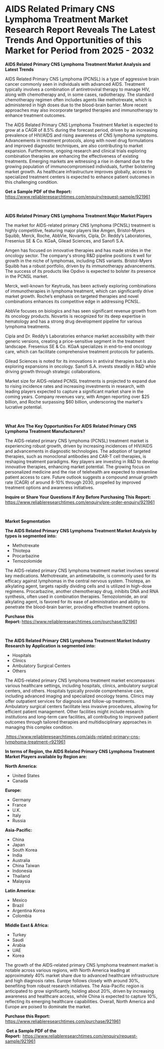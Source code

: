 <p><h1>AIDS Related Primary CNS Lymphoma Treatment Market Research Report Reveals The Latest Trends And Opportunities of this Market for Period from 2025 - 2032</h1></p><p><strong>AIDS Related Primary CNS Lymphoma Treatment Market Analysis and Latest Trends</strong></p>
<p><p>AIDS Related Primary CNS Lymphoma (PCNSL) is a type of aggressive brain cancer commonly seen in individuals with advanced AIDS. Treatment typically involves a combination of antiretroviral therapy to manage HIV, along with chemotherapy and, in some cases, radiotherapy. The standard chemotherapy regimen often includes agents like methotrexate, which is administered in high doses due to the blood-brain barrier. More recent approaches may also incorporate targeted therapies and immunotherapy to enhance treatment outcomes.</p><p>The AIDS Related Primary CNS Lymphoma Treatment Market is expected to grow at a CAGR of 8.5% during the forecast period, driven by an increasing prevalence of HIV/AIDS and rising awareness of CNS lymphoma symptoms. Advancements in treatment protocols, along with novel drug formulations and improved diagnostic techniques, are also contributing to market expansion. Furthermore, ongoing research and clinical trials exploring combination therapies are enhancing the effectiveness of existing treatments. Emerging markets are witnessing a rise in demand due to the growing population of immunocompromised individuals, further bolstering market growth. As healthcare infrastructure improves globally, access to specialized treatment centers is expected to enhance patient outcomes in this challenging condition.</p></p>
<p><strong>Get a Sample PDF of the Report:&nbsp;</strong> <a href="https://www.reliableresearchtimes.com/enquiry/request-sample/921961?utm_campaign=3116&utm_medium=2&utm_source=Github&utm_content=ia&utm_term=18042025&utm_id=aids-related-primary-cns-lymphoma-treatment">https://www.reliableresearchtimes.com/enquiry/request-sample/921961</a></p>
<p>&nbsp;</p>
<p><strong>AIDS Related Primary CNS Lymphoma Treatment Major Market Players</strong></p>
<p><p>The market for AIDS-related primary CNS lymphoma (PCNSL) treatment is highly competitive, featuring major players like Amgen, Bristol-Myers Squibb, Merck, Roche, AbbVie, Novartis, Cipla, Dr. Reddy’s Laboratories, Fresenius SE & Co. KGaA, Gilead Sciences, and Sanofi S.A. </p><p>Amgen has focused on innovative therapies and has made strides in the oncology sector. The company's strong R&D pipeline positions it well for growth in the niche of lymphomas, including CNS variants. Bristol-Myers Squibb has a robust portfolio, driven by its immunotherapy advancements. The success of its products like Opdivo is expected to bolster its presence in the PCNSL market.</p><p>Merck, well-known for Keytruda, has been actively exploring combinations of immunotherapies in lymphoma treatment, which can significantly drive market growth. Roche’s emphasis on targeted therapies and novel combinations enhances its competitive edge in addressing PCNSL.</p><p>AbbVie focuses on biologics and has seen significant revenue growth from its oncology products. Novartis is recognized for its deep expertise in hematology and has a strong drug development pipeline for various lymphoma treatments. </p><p>Cipla and Dr. Reddy’s Laboratories enhance market accessibility with their generic versions, creating a price-sensitive segment in the treatment landscape. Fresenius SE & Co. KGaA specializes in end-to-end oncology care, which can facilitate comprehensive treatment protocols for patients.</p><p>Gilead Sciences is noted for its innovations in antiviral therapies but is also exploring expansions in oncology. Sanofi S.A. invests steadily in R&D while driving growth through strategic collaborations.</p><p>Market size for AIDS-related PCNSL treatments is projected to expand due to rising incidence rates and increasing investments in research, with leading players expected to capture a significant market share in the coming years. Company revenues vary, with Amgen reporting over $25 billion, and Roche surpassing $60 billion, underscoring the market's lucrative potential.</p></p>
<p>&nbsp;</p>
<p><strong>What Are The Key Opportunities For AIDS Related Primary CNS Lymphoma Treatment Manufacturers?</strong></p>
<p><p>The AIDS-related primary CNS lymphoma (PCNSL) treatment market is experiencing robust growth, driven by increasing incidences of HIV/AIDS and advancements in diagnostic technologies. The adoption of targeted therapies, such as monoclonal antibodies and CAR-T cell therapies, is reshaping treatment paradigms. Key players are investing in R&D to develop innovative therapies, enhancing market potential. The growing focus on personalized medicine and the rise of telehealth are expected to streamline patient access to care. Future outlook suggests a compound annual growth rate (CAGR) of around 8-10% through 2030, propelled by improved treatment options and awareness initiatives.</p></p>
<p><strong>Inquire or Share Your Questions If Any Before Purchasing This Report:</strong> <a href="https://www.reliableresearchtimes.com/enquiry/pre-order-enquiry/921961?utm_campaign=3116&utm_medium=2&utm_source=Github&utm_content=ia&utm_term=18042025&utm_id=aids-related-primary-cns-lymphoma-treatment">https://www.reliableresearchtimes.com/enquiry/pre-order-enquiry/921961</a></p>
<p>&nbsp;</p>
<p><strong>Market Segmentation</strong></p>
<p><strong>The AIDS Related Primary CNS Lymphoma Treatment Market Analysis by types is segmented into:</strong></p>
<p><ul><li>Methotrexate</li><li>Thiotepa</li><li>Procarbazine</li><li>Temozolomide</li></ul></p>
<p><p>The AIDS-related primary CNS lymphoma treatment market involves several key medications. Methotrexate, an antimetabolite, is commonly used for its efficacy against lymphomas in the central nervous system. Thiotepa, an alkylating agent, targets rapidly dividing cells and is utilized in high-dose regimens. Procarbazine, another chemotherapy drug, inhibits DNA and RNA synthesis, often used in combination therapies. Temozolomide, an oral alkylating agent, is favored for its ease of administration and ability to penetrate the blood-brain barrier, providing effective treatment options.</p></p>
<p><strong>Purchase this Report:&nbsp;</strong><a href="https://www.reliableresearchtimes.com/purchase/921961?utm_campaign=3116&utm_medium=2&utm_source=Github&utm_content=ia&utm_term=18042025&utm_id=aids-related-primary-cns-lymphoma-treatment">https://www.reliableresearchtimes.com/purchase/921961</a></p>
<p>&nbsp;</p>
<p><strong>The AIDS Related Primary CNS Lymphoma Treatment Market Industry Research by Application is segmented into:</strong></p>
<p><ul><li>Hospitals</li><li>Clinics</li><li>Ambulatory Surgical Centers</li><li>Others</li></ul></p>
<p><p>The AIDS-related primary CNS lymphoma treatment market encompasses various healthcare settings, including hospitals, clinics, ambulatory surgical centers, and others. Hospitals typically provide comprehensive care, including advanced imaging and specialized oncology teams. Clinics may offer outpatient services for diagnosis and follow-up treatments. Ambulatory surgical centers facilitate less invasive procedures, allowing for efficient patient management. Other facilities might include research institutions and long-term care facilities, all contributing to improved patient outcomes through tailored therapies and multidisciplinary approaches in managing this complex condition.</p></p>
<p><a href="https://www.reliableresearchtimes.com/aids-related-primary-cns-lymphoma-treatment-r921961?utm_campaign=3116&utm_medium=2&utm_source=Github&utm_content=ia&utm_term=18042025&utm_id=aids-related-primary-cns-lymphoma-treatment">&nbsp;https://www.reliableresearchtimes.com/aids-related-primary-cns-lymphoma-treatment-r921961</a></p>
<p><strong>In terms of Region, the AIDS Related Primary CNS Lymphoma Treatment Market Players available by Region are:</strong></p>
<p>
    <p> <strong> North America: </strong>
        <ul>
            <li>United States</li>
            <li>Canada</li>
        </ul>
        </p> 
    <p> <strong> Europe: </strong>
        <ul>
            <li>Germany</li>
            <li>France</li>
            <li>U.K.</li>
            <li>Italy</li>
            <li>Russia</li>
        </ul>
        </p> 
    <p> <strong> Asia-Pacific: </strong>
        <ul>
            <li>China</li>
            <li>Japan</li>
            <li>South Korea</li>
            <li>India</li>
            <li>Australia</li>
            <li>China Taiwan</li>
            <li>Indonesia</li>
            <li>Thailand</li>
            <li>Malaysia</li>
        </ul>
        </p> 
    <p> <strong> Latin America: </strong>
        <ul>
            <li>Mexico</li>
            <li>Brazil</li>
            <li>Argentina Korea</li>
            <li>Colombia</li>
        </ul>
        </p> 
    <p> <strong> Middle East & Africa: </strong>
        <ul>
            <li>Turkey</li>
            <li>Saudi</li>
            <li>Arabia</li>
            <li>UAE</li>
            <li>Korea</li>
        </ul>
    </p>
    </p>
<p><p>The growth of the AIDS-related primary CNS lymphoma treatment market is notable across various regions, with North America leading at approximately 40% market share due to advanced healthcare infrastructure and high diagnosis rates. Europe follows closely with around 30%, benefiting from robust research initiatives. The Asia-Pacific region is anticipated to grow significantly, holding about 20%, driven by increasing awareness and healthcare access, while China is expected to capture 10%, reflecting its emerging healthcare capabilities. Overall, North America and Europe are poised to dominate the market.</p></p>
<p><strong>Purchase this Report: </strong><a href="https://www.reliableresearchtimes.com/purchase/921961?utm_campaign=3116&utm_medium=2&utm_source=Github&utm_content=ia&utm_term=18042025&utm_id=aids-related-primary-cns-lymphoma-treatment">https://www.reliableresearchtimes.com/purchase/921961</a></p>
<p>&nbsp;<strong>Get a Sample PDF of the Report:&nbsp;&nbsp;</strong><a href="https://www.reliableresearchtimes.com/enquiry/request-sample/921961?utm_campaign=3116&utm_medium=2&utm_source=Github&utm_content=ia&utm_term=18042025&utm_id=aids-related-primary-cns-lymphoma-treatment">https://www.reliableresearchtimes.com/enquiry/request-sample/921961</a></p>
<p><strong></strong></p>
<p><p></p><p></p><p></p></p>